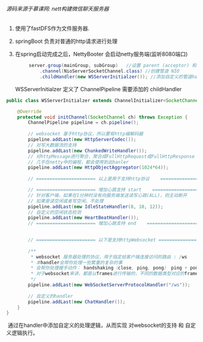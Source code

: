 ###### 源码来源于慕课网: nett构建微信聊天服务器



1. 使用了fastDFS作为文件服务器.

2. springBoot 负责对普通的http请求进行处理

3. 在spring启动完成之后，NettyBooter 会启动netty服务端(监听8080端口)

   ```java
   		server.group(mainGroup, subGroup)	//设置 parent (acceptor) 和 child (client)
   			.channel(NioServerSocketChannel.class) //创建管道 NIO
   			.childHandler(new WSServerInitialzer()); //添加自定义的管道handle实现
   ```

   WSServerInitialzer 定义了 ChannelPipeline 需要添加的 childHandler

```java
public class WSServerInitialzer extends ChannelInitializer<SocketChannel> {

	@Override
	protected void initChannel(SocketChannel ch) throws Exception {
		ChannelPipeline pipeline = ch.pipeline();
		
		// websocket 基于http协议，所以要有http编解码器
		pipeline.addLast(new HttpServerCodec());
		// 对写大数据流的支持 
		pipeline.addLast(new ChunkedWriteHandler());
		// 对httpMessage进行聚合，聚合成FullHttpRequest或FullHttpResponse
		// 几乎在netty中的编程，都会使用到此hanler
		pipeline.addLast(new HttpObjectAggregator(1024*64));
		
		// ====================== 以上是用于支持http协议    ======================

		// ====================== 增加心跳支持 start    ======================
		// 针对客户端，如果在1分钟时没有向服务端发送读写心跳(ALL)，则主动断开
		// 如果是读空闲或者写空闲，不处理
		pipeline.addLast(new IdleStateHandler(8, 10, 12));
		// 自定义的空闲状态检测
		pipeline.addLast(new HeartBeatHandler());
		// ====================== 增加心跳支持 end    ======================
		

		// ====================== 以下是支持httpWebsocket ======================
		
		/**
		 * websocket 服务器处理的协议，用于指定给客户端连接访问的路由 : /ws
		 * 本handler会帮你处理一些繁重的复杂的事
		 * 会帮你处理握手动作： handshaking（close, ping, pong） ping + pong = 心跳
		 * 对于websocket来讲，都是以frames进行传输的，不同的数据类型对应的frames也不同
		 */
		pipeline.addLast(new WebSocketServerProtocolHandler("/ws"));
		
		// 自定义的handler
		pipeline.addLast(new ChatHandler());
	}
}
```

​	通过在handler中添加自定义的处理逻辑，从而实现 对websocket的支持 和 自定义逻辑执行。